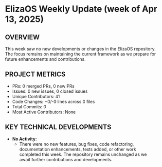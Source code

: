 # ElizaOS Weekly Update (week of Apr 13, 2025)

## OVERVIEW 
This week saw no new developments or changes in the ElizaOS repository. The focus remains on maintaining the current framework as we prepare for future enhancements and contributions.

## PROJECT METRICS
- PRs: 0 merged PRs, 0 new PRs
- Issues: 0 new issues, 0 closed issues
- Unique Contributors: 41
- Code Changes: +0/-0 lines across 0 files
- Total Commits: 0
- Most Active Contributors: None

## KEY TECHNICAL DEVELOPMENTS
- **No Activity:** 
  - There were no new features, bug fixes, code refactoring, documentation enhancements, tests added, or other work completed this week. The repository remains unchanged as we await further contributions and developments.